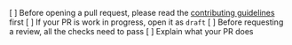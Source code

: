 [ ] Before opening a pull request, please read the [contributing guidelines](https://github.com/twinkleswap/twinkleswap-frontend/blob/master/CONTRIBUTING.md) first
[ ] If your PR is work in progress, open it as `draft`
[ ] Before requesting a review, all the checks need to pass
[ ] Explain what your PR does

